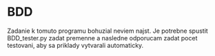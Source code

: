 # BDD
Zadanie k tomuto programu bohuzial neviem najst.
Je potrebne spustit BDD_tester.py zadat premenne a nasledne odporucam zadat pocet testovani, aby sa priklady vytvarali automaticky.
